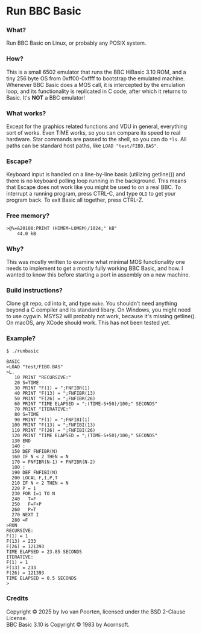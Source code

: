 # Run BBC Basic

### What?

Run BBC Basic on Linux, or probably any POSIX system.

### How?

This is a small 6502 emulator that runs the BBC HiBasic 3.10 ROM, and a tiny 256 byte OS from 0xff00-0xffff to bootstrap the emulated machine.
Whenever BBC Basic does a MOS call, it is intercepted by the emulation loop, and its functionality is replicated in C code, after which it returns to Basic.
It's **NOT** a BBC emulator!

### What works?

Except for the graphics related functions and VDU in general, everything sort of works.
Even TIME works, so you can compare its speed to real hardware.
Star commands are passed to the shell, so you can do ```*ls```.
All paths can be standard host paths, like ```LOAD "test/FIBO.BAS"```.

### Escape?

Keyboard input is handled on a line-by-line basis (utilizing getline()) and there is no keyboard polling loop running in the background.
This means that Escape does not work like you might be used to on a real BBC.
To interrupt a running program, press CTRL-C, and type ```OLD``` to get your program back.
To exit Basic all together, press CTRL-Z.

### Free memory?

```
>@%=&20108:PRINT (HIMEM-LOMEM)/1024;" kB"
    44.0 kB
```

### Why?

This was mostly written to examine what minimal MOS functionality one needs to implement to get a mostly fully working BBC Basic, and how.
I wanted to know this before starting a port in assembly on a new machine.

### Build instructions?

Clone git repo, cd into it, and type ```make```. You shouldn't need anything beyond a C compiler and its standard libary.
On Windows, you might need to use cygwin. MSYS2 will probably not work, because it's missing getline().
On macOS, any XCode should work. This has not been tested yet.

### Example?

```
$ ./runbasic 

BASIC
>LOAD "test/FIBO.BAS"
>L.
   10 PRINT "RECURSIVE:"
   20 S=TIME
   30 PRINT "F(1) = ";FNFIBR(1)
   40 PRINT "F(13) = ";FNFIBR(13)
   50 PRINT "F(26) = ";FNFIBR(26)
   60 PRINT "TIME ELAPSED = ";(TIME-S+50)/100;" SECONDS"
   70 PRINT "ITERATIVE:"
   80 S=TIME
   90 PRINT "F(1) = ";FNFIBI(1)
  100 PRINT "F(13) = ";FNFIBI(13)
  110 PRINT "F(26) = ";FNFIBI(26)
  120 PRINT "TIME ELAPSED = ";(TIME-S+50)/100;" SECONDS"
  130 END
  140 :
  150 DEF FNFIBR(N)
  160 IF N < 2 THEN = N
  170 = FNFIBR(N-1) + FNFIBR(N-2)
  180 :
  190 DEF FNFIBI(N)
  200 LOCAL F,I,P,T
  210 IF N < 2 THEN = N
  220 P = 1
  230 FOR I=1 TO N
  240   T=F
  250   F=F+P
  260   P=T
  270 NEXT I
  280 =F
>RUN
RECURSIVE:
F(1) = 1
F(13) = 233
F(26) = 121393
TIME ELAPSED = 23.85 SECONDS
ITERATIVE:
F(1) = 1
F(13) = 233
F(26) = 121393
TIME ELAPSED = 0.5 SECONDS
>
```

### Credits

Copyright © 2025 by Ivo van Poorten, licensed under the BSD 2-Clause License.  
BBC Basic 3.10 is Copyright © 1983 by Acornsoft.
